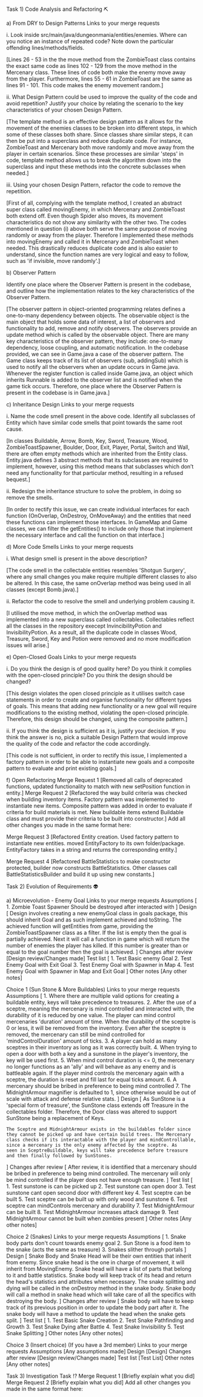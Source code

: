 Task 1) Code Analysis and Refactoring ⛏️

a) From DRY to Design Patterns
Links to your merge requests

i. Look inside src/main/java/dungeonmania/entities/enemies. Where can you notice an instance of repeated code? Note down the particular offending lines/methods/fields.

[Lines 26 - 53 in the the move method from the ZombieToast class contains the exact same code as lines 102 - 129 from the move method in the Mercenary class. These lines of code both make the enemy move away from the player. Furthermore, lines 55 - 61 in ZombieToast are the same as lines 91 - 101. This code makes the enemy movement random.]

ii. What Design Pattern could be used to improve the quality of the code and avoid repetition? Justify your choice by relating the scenario to the key characteristics of your chosen Design Pattern.

[The template method is an effective design pattern as it allows for the movement of the enemies classes to be broken into different steps, in which some of these classes both share. Since classes share similar steps, it can then be put into a superclass and reduce duplicate code. For instance, ZombieToast and Mercenary both move randomly and move away from the player in certain scenarios. Since these processes are similar 'steps' in code, template method allows us to break the algorithm down into the superclass and input these methods into the concrete subclasses when needed.]

iii. Using your chosen Design Pattern, refactor the code to remove the repetition.

[First of all, complying with the template method, I created an abstract super class called movingEnemy, in which Mercenary and ZombieToast both extend off. Even though Spider also moves, its movement characteristics do not show any similarity with the other two. The codes mentioned in question (i) above both serve the same purpose of moving randomly or away from the player. Therefore I implemented these methods into movingEnemy and called it in Mercenary and ZombieToast when needed. This drastically reduces duplicate code and is also easier to understand, since the function names are very logical and easy to follow, such as 'if invisible, move randomly'.]

b) Observer Pattern

Identify one place where the Observer Pattern is present in the codebase, and outline how the implementation relates to the key characteristics of the Observer Pattern.

[The observer pattern in object-oriented programming relates defines a one-to-many dependency between objects. The observable object is the main object that holds some data of interest, a list of observers and functionality to add, remove and notify observers. The observers provide an update method which is called by the observable object. There are many key characteristics of the observer pattern, they include: one-to-many dependency, loose coupling, and automatic notification. In the codebase provided, we can see in Game.java a case of the observer pattern. The Game class keeps track of its list of observers (sub, addingSub) which is used to notify all the observers when an update occurs in Game.java. Whenever the register function is called inside Game.java, an object which inherits Runnable is added to the observer list and is notified when the game tick occurs. Therefore, one place where the Observer Pattern is present in the codebase is in Game.java.]

c) Inheritance Design
Links to your merge requests

i. Name the code smell present in the above code. Identify all subclasses of Entity which have similar code smells that point towards the same root cause.

[In classes Buildable, Arrow, Bomb, Key, Sword, Treasure, Wood, ZombieToastSpawner, Boulder, Door, Exit, Player, Portal, Switch and Wall, there are often empty methods which are inherited from the Entity class. Entity.java defines 3 abstract methods that its subclasses are required to implement, however, using this method means that subclasses which don’t need any functionality for that particular method, resulting in a refused bequest.]

ii. Redesign the inheritance structure to solve the problem, in doing so remove the smells.

[In order to rectify this issue, we can create individual interfaces for each function (OnOverlap, OnDestroy, OnMoveAway) and the entities that need these functions can implement those interfaces. In GameMap and Game classes, we can filter the getEntities() to include only those that implement the necessary interface and call the function on that interface.]

d) More Code Smells
Links to your merge requests

i. What design smell is present in the above description?

[The code smell in the collectable entities resembles 'Shotgun Surgery', where any small changes you make require multiple different classes to also be altered. In this case, the same onOverlap method was being used in all classes (except Bomb.java).]

ii. Refactor the code to resolve the smell and underlying problem causing it.

[I utilised the move method, in which the onOverlap method was implemented into a new superclass called collectables. Collectables reflect all the classes in the repository execept InvincibilityPotion and InvisibilityPotion. As a result, all the duplicate code in classes Wood, Treasure, Sword, Key and Potion were removed and no more modification issues will arise.]

e) Open-Closed Goals
Links to your merge requests

i. Do you think the design is of good quality here? Do you think it complies with the open-closed principle? Do you think the design should be changed?

[This design violates the open closed principle as it utilises switch case statements in order to create and organise functionality for different types of goals. This means that adding new functionality or a new goal will require modifications to the existing method, violating the open-closed principle. Therefore, this design should be changed, using the composite pattern.]

ii. If you think the design is sufficient as it is, justify your decision. If you think the answer is no, pick a suitable Design Pattern that would improve the quality of the code and refactor the code accordingly.

[This code is not sufficient, in order to rectify this issue, I implemented a factory pattern in order to be able to instantiate new goals and a composite pattern to evaluate and print existing goals.]

f) Open Refactoring
Merge Request 1
[Removed all calls of deprecated functions, updated functionality to match with new setPosition function in entity.]
Merge Request 2
[Refactored the way build criteria was checked when building inventory items. Factory pattern was implemented to instantiate new items. 
Composite pattern was added in order to evaluate if criteria for build materials is met. New buildable items extend Buildable class and 
must provide their criteria to be built into constructor.]
Add all other changes you made in the same format here:

Merge Request 3
[Refactored Entity creation. Used factory pattern to instantiate new entities. moved EntityFactory to its own folder/package. EntityFactory takes in a string and returns the corresponding entity.]

Merge Request 4
[Refactored BattleStatistics to make constructor protected, builder now constructs BattleStatistics. Other classes call BattleStatisticsBuilder and build it up using new constants.]

Task 2) Evolution of Requirements 👽


a) Microevolution - Enemy Goal
Links to your merge requests
Assumptions
[
    1. Zombie Toast Spawner Should be destroyed after interacted with
]
Design
[
    Design involves creating a new enemyGoal class in goals package, this should inherit Goal and as such implement achieved and toString.
    The achieved function will getEntities from game, providing the ZombieToastSpawner class as a filter. If the list is empty then the goal is partially achieved. Next it will call a function in game which will return the number of enemies the player has killed. If this number is greater than or equal to the goal number then the goal is achieved. 
]
Changes after review
[Design review/Changes made]
Test list
[
    1. Test Basic enemy Goal
    2. Test Enemy Goal with Exit Goal
    3. Test Enemy Goal with Spawner in Map
    4. Test Enemy Goal with Spawner in Map and Exit Goal
]
Other notes
[Any other notes]

Choice 1 (Sun Stone & More Buildables)
Links to your merge requests
Assumptions
[
    1. Where there are multiple valid options for creating a buildable entity, keys will take precedence to treasures.
    2. After the use of a sceptre, meaning the mercenary is mind controlled and interacted with, the durability of it is reduced by one value.
       The player can mind control mercenaries 'duration' amount of time. When the durability of the sceptre is 0 or less, it will be removed
       from the inventory. Even after the sceptre is removed, the mercenary can still be mind controlled for 'mindControlDuration' amount of
       ticks.
    3. A player can hold as many sceptres in their inventory as long as it was correctly built.
    4. When trying to open a door with both a key and a sunstone in the player's inventory, the key will be used first.
    5. When mind control duration is <= 0, the mercenary no longer functions as an 'ally' and will behave as any enemy and is battleable again.
       If the player mind controls the mercenary again with a sceptre, the duration is reset and fill last for equal ticks amount.
    6. A mercenary should be bribed in preference to being mind controlled
    7. The MidnightArmour magnifier is defaulted to 1, since otherwise would be out of scale with attack and defense relative stats.
]
Design
[
    As SunStone is a 'special form of treasure', the SunStone class extends off Treasure in the collectables folder. Therefore, the Door class
    was altered to support SunStone being a replacement of Keys.

    The Sceptre and MidnightArmour exists in the buildables folder since they cannot be picked up and have certain build trees. The Mercenary
    class checks if its interactable with the player and mindControllable, since a mercenary is the only enemy affected by the sceptre. As
    seen in SceptreBuildable, keys will take precedence before treasure and then finally followed by SunStones.
]
Changes after review
[
    After review, it is identified that a mercenary should be bribed in preference to being mind controlled. The mercenary will
    only be mind controlled if the player does not have enough treasure.
]
Test list
[
    1. Test sunstone is can be picked up
    2. Test sunstone can open door
    3. Test sunstone cant open second door with different key
    4. Test sceptre can be built
    5. Test sceptre can be built up with only wood and sunstone
    6. Test sceptre can mindControls mercenary and durability
    7. Test MidnightArmour can be built
    8. Test MidnightArmour increases attack damage
    9. Test MidnightArmour cannot be built when zombies present
]
Other notes
[Any other notes]

Choice 2 (Snakes)
Links to your merge requests
Assumptions
[
    1. Snake body parts don't count towards enemy goal
    2. Sun Stone is a food item to the snake (acts the same as treasure)
    3. Snakes slither through portals
]
Design
[
    Snake Body and Snake Head will be their own entities that inherit from enemy. Since snake head is the one in charge of movement, it will 
    inherit from MovingEnemy. Snake head will have a list of parts that belong to it and battle statistics. Snake body will keep track of its head
    and return the head's statistics and attributes when necessary. The snake splitting and dying will be called in the onDestroy method in the
    snake body. Snake body will call a method in snake head which will take care of all the specifics with destroying the body.
]
Changes after review
[
    Snake body will have to keep track of its previous position in order to update the body part after it. The snake body will have a method to 
    update the head when the snake gets split.
]
Test list
[
    1. Test Basic Snake Creation
    2. Test Snake Pathfinding and Growth
    3. Test Snake Dying after Battle
    4. Test Snake Invisibility
    5. Test Snake Splitting
]
Other notes
[Any other notes]

Choice 3 (Insert choice) (If you have a 3rd member)
Links to your merge requests
Assumptions
[Any assumptions made]
Design
[Design]
Changes after review
[Design review/Changes made]
Test list
[Test List]
Other notes
[Any other notes]

Task 3) Investigation Task ⁉️
Merge Request 1
[Briefly explain what you did]
Merge Request 2
[Briefly explain what you did]
Add all other changes you made in the same format here:
